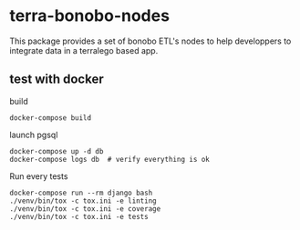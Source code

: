 # terra-bonobo-nodes

This package provides a set of bonobo ETL's nodes to help developpers to
integrate data in a terralego based app.


## test with docker

build
```
docker-compose build
```

launch pgsql
```
docker-compose up -d db
docker-compose logs db  # verify everything is ok
```

Run every tests
```
docker-compose run --rm django bash
./venv/bin/tox -c tox.ini -e linting
./venv/bin/tox -c tox.ini -e coverage
./venv/bin/tox -c tox.ini -e tests
```
